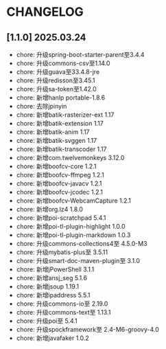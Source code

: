 # CHANGELOG

## [1.1.0] 2025.03.24

- chore: 升级spring-boot-starter-parent至3.4.4
- chore: 升级commons-csv至1.14.0
- chore: 升级guava至33.4.8-jre
- chore: 升级redisson至3.45.1
- chore: 升级sa-token至1.42.0
- chore: 新增hanlp portable-1.8.6
- chore: 去除jpinyin
- chore: 新增batik-rasterizer-ext 1.17
- chore: 新增batik-extension 1.17
- chore: 新增batik-anim 1.17
- chore: 新增batik-svggen 1.17
- chore: 新增batik-transcoder 1.17
- chore: 新增com.twelvemonkeys 3.12.0
- chore: 新增boofcv-core 1.2.1
- chore: 新增boofcv-ffmpeg 1.2.1
- chore: 新增boofcv-javacv 1.2.1
- chore: 新增boofcv-jcodec 1.2.1
- chore: 新增boofcv-WebcamCapture 1.2.1
- chore: 新增org.lz4 1.8.0
- chore: 新增poi-scratchpad 5.4.1
- chore: 新增poi-tl-plugin-highlight 1.0.0
- chore: 新增poi-tl-plugin-markdown 1.0.3
- chore: 升级commons-collections4至 4.5.0-M3
- chore: 升级mybatis-plus至 3.5.11
- chore: 升级smart-doc-maven-plugin至 3.1.0
- chore: 新增jPowerShell 3.1.1
- chore: 新增ansj_seg 5.1.6
- chore: 新增jsoup 1.19.1
- chore: 新增ipaddress 5.5.1
- chore: 升级commons-io至 2.19.0
- chore: 升级commons-text至 1.13.1
- chore: 升级poi至 5.4.1
- chore: 升级spockframework至 2.4-M6-groovy-4.0
- chore: 新增javafaker 1.0.2